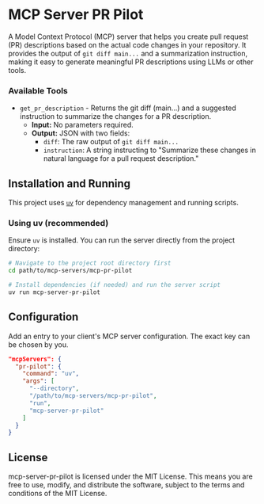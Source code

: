 # MCP Server PR Pilot

A Model Context Protocol (MCP) server that helps you create pull request (PR) descriptions based on the actual code changes in your repository. It provides the output of `git diff main...` and a summarization instruction, making it easy to generate meaningful PR descriptions using LLMs or other tools.

### Available Tools

-   `get_pr_description` - Returns the git diff (main...) and a suggested instruction to summarize the changes for a PR description.
    -   **Input:** No parameters required.
    -   **Output:** JSON with two fields:
        -   `diff`: The raw output of `git diff main...`
        -   `instruction`: A string instructing to "Summarize these changes in natural language for a pull request description."

## Installation and Running

This project uses [`uv`](https://docs.astral.sh/uv/) for dependency management and running scripts.

### Using uv (recommended)

Ensure `uv` is installed. You can run the server directly from the project directory:

```bash
# Navigate to the project root directory first
cd path/to/mcp-servers/mcp-pr-pilot

# Install dependencies (if needed) and run the server script
uv run mcp-server-pr-pilot
```

## Configuration

Add an entry to your client's MCP server configuration. The exact key can be chosen by you.

```json
"mcpServers": {
  "pr-pilot": {
    "command": "uv",
    "args": [
      "--directory",
      "/path/to/mcp-servers/mcp-pr-pilot",
      "run",
      "mcp-server-pr-pilot"
    ]
  }
}
```

## License

mcp-server-pr-pilot is licensed under the MIT License. This means you are free to use, modify, and distribute the software, subject to the terms and conditions of the MIT License.
